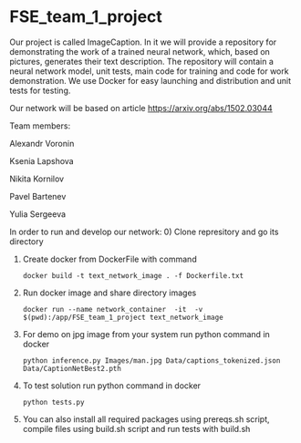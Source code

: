 # FSE_team_1_project


Our project  is called ImageCaption. In it we will provide a repository for demonstrating the work of a trained neural network, which, based on pictures, generates their text description. The repository will contain a neural network model, unit tests, main code for training and code for work demonstration. We use Docker for easy launching and distribution and unit tests for testing.

Our network will be based on article https://arxiv.org/abs/1502.03044

Team members:

Alexandr Voronin 

Ksenia Lapshova 

Nikita Kornilov 

Pavel Bartenev 

Yulia Sergeeva


In order to run and develop our network:
0) Clone represitory and go its directory
1) Create docker from DockerFile with command
   
   `docker build -t text_network_image . -f Dockerfile.txt`

2) Run docker image and share directory images

   `docker run --name network_container  -it  -v $(pwd):/app/FSE_team_1_project text_network_image`
   
3) For demo on jpg  image from your system   run python command in docker
   
   `python inference.py Images/man.jpg Data/captions_tokenized.json Data/CaptionNetBest2.pth`

4) To test solution run python command in docker
   
   `python tests.py`  

5) You can also install all required packages using prereqs.sh script, compile files using build.sh script and run tests with build.sh 
   
